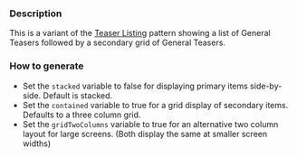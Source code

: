 ### Description
This is a variant of the [Teaser Listing](./?p=organisms-teaser-listing) pattern showing a list of General Teasers followed by a secondary grid of General Teasers.

### How to generate
* Set the `stacked` variable to false for displaying primary items side-by-side. Default is stacked.
* Set the `contained` variable to true for a grid display of secondary items. Defaults to a three column grid.
* Set the `gridTwoColumns` variable to true for an alternative two column layout for large screens. (Both display the same at smaller screen widths)
